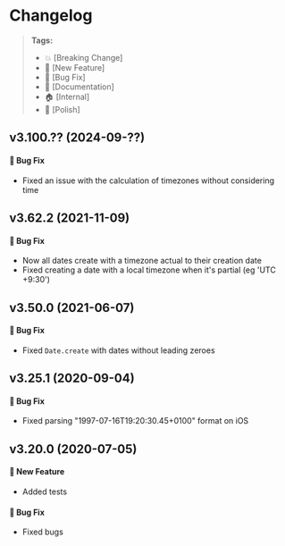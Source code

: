 Changelog
=========

> **Tags:**
> - :boom:       [Breaking Change]
> - :rocket:     [New Feature]
> - :bug:        [Bug Fix]
> - :memo:       [Documentation]
> - :house:      [Internal]
> - :nail_care:  [Polish]

## v3.100.?? (2024-09-??)

#### :bug: Bug Fix

* Fixed an issue with the calculation of timezones without considering time

## v3.62.2 (2021-11-09)

#### :bug: Bug Fix

* Now all dates create with a timezone actual to their creation date
* Fixed creating a date with a local timezone when it's partial (eg 'UTC +9:30')

## v3.50.0 (2021-06-07)

#### :bug: Bug Fix

* Fixed `Date.create` with dates without leading zeroes

## v3.25.1 (2020-09-04)

#### :bug: Bug Fix

* Fixed parsing "1997-07-16T19:20:30.45+0100" format on iOS

## v3.20.0 (2020-07-05)

#### :rocket: New Feature

* Added tests

#### :bug: Bug Fix

* Fixed bugs

